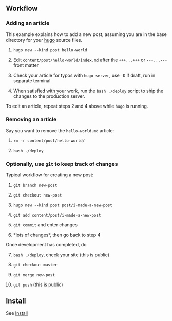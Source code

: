 ## Workflow 

### Adding an article

This example explains how to add a new post, assuming you are in the base directory for your [hugo](https://github.com/gohugoio/hugo) source files.

1. `hugo new --kind post hello-world`

2. Edit `content/post/hello-world/index.md` after the `+++...+++` or `---...---` front matter

3. Check your article for typos with `hugo server`, use `-D` if draft, run in separate terminal

4. When satisfied with your work, run the `bash ./deploy` script to ship the changes to the production server.

To edit an article, repeat steps 2 and 4 above while `hugo` is running.

### Removing an article

Say you want to remove the `hello-world.md` article:

1. `rm -r content/post/hello-world/`

2. `bash ./deploy`

### Optionally, use `git` to keep track of changes

Typical workflow for creating a new post:

1. `git branch new-post`

2. `git checkout new-post`

3. `hugo new --kind post post/i-made-a-new-post`

4. `git add content/post/i-made-a-new-post`

5. `git commit` and enter changes

6. \*lots of changes\*, then go back to step 4

Once development has completed, do 

7. `bash ./deploy`, check your site (this is public)
 
9. `git checkout master`

10. `git merge new-post`

11. `git push` (this is public)

## Install

See [Install](INSTALL.md)
